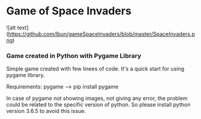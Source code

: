 # Game of Space Invaders 

![alt text] (https://github.com/lbun/gameSpaceInvaders/blob/master/SpaceInvaders.png)

### Game created in Python with Pygame Library

Simple game created with few linees of code. It's a quick start for using pygame library.

Requirements:
pygame --> pip install pygame

In case of pygame not showing images, not giving any error, the problem could be related to the specific version of python.
So please install python version 3.6.5 to avoid this issue.



